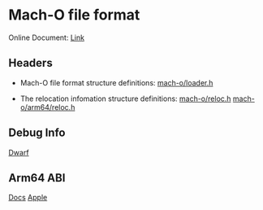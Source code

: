 # Mach-O file format

Online Document: [Link](https://github.com/aidansteele/osx-abi-macho-file-format-reference)

## Headers

* Mach-O file format structure definitions:
[mach-o/loader.h](https://opensource.apple.com/source/xnu/xnu-7195.81.3/EXTERNAL_HEADERS/mach-o/loader.h.auto.html)

* The relocation infomation structure definitions:
[mach-o/reloc.h](https://opensource.apple.com/source/xnu/xnu-7195.81.3/EXTERNAL_HEADERS/mach-o/reloc.h.auto.html)
[mach-o/arm64/reloc.h](https://opensource.apple.com/source/xnu/xnu-7195.81.3/EXTERNAL_HEADERS/mach-o/arm64/reloc.h.auto.html)

## Debug Info

[Dwarf](http://dwarfstd.org/)

## Arm64 ABI

[Docs](https://developer.arm.com/architectures/system-architectures/software-standards/abi)
[Apple](https://developer.apple.com/documentation/xcode/writing-arm64-code-for-apple-platforms#//apple_ref/doc/uid/TP40009020-SW1)



